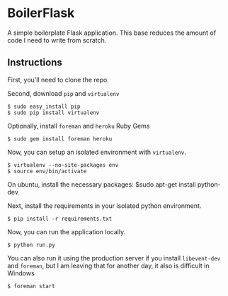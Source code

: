 BoilerFlask
============

A simple boilerplate Flask application. This base reduces the amount of code I need to write from scratch. 

Instructions
------------

First, you'll need to clone the repo.


Second, download `pip` and `virtualenv`

    $ sudo easy_install pip
    $ sudo pip install virtualenv

Optionally, install `foreman` and `heroku` Ruby Gems

    $ sudo gem install foreman heroku



Now, you can setup an isolated environment with `virtualenv`.

    $ virtualenv --no-site-packages env
    $ source env/bin/activate

On ubuntu, install the necessary packages:
	$sudo apt-get install python-dev 

Next, install the requirements in your isolated python environment.

    $ pip install -r requirements.txt



Now, you can run the application locally.

    $ python run.py

You can also run it using the production server if you install `libevent-dev` and `foreman`, but I am leaving that for another day, it also is difficult in Windows

    $ foreman start

